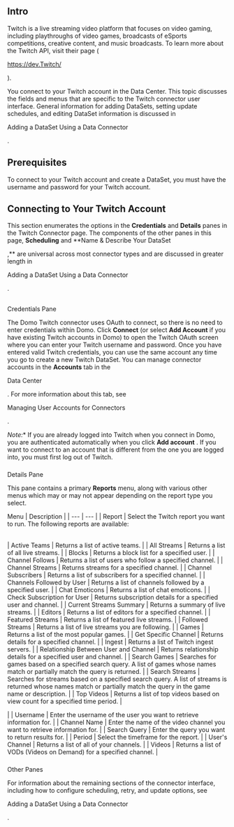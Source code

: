 

Intro
-------

Twitch is a live streaming video platform that focuses on video gaming, including playthroughs of video games, broadcasts of eSports competitions, creative content, and music broadcasts. To learn more about the Twitch API, visit their page (

https://dev.Twitch/

).


 You connect to your Twitch account in the Data Center. This topic discusses the fields and menus that are specific to the Twitch connector user interface. General information for adding DataSets, setting update schedules, and editing DataSet information is discussed in

Adding a DataSet Using a Data Connector

.


 Prerequisites
---------------

To connect to your Twitch account and create a DataSet, you must have the username and password for your Twitch account.


 Connecting to Your Twitch Account
-----------------------------------

This section enumerates the options in the
 **Credentials**
 and
 **Details**
 panes in the Twitch Connector page. The components of the other panes in this page,
 **Scheduling**
 and
 **Name & Describe Your DataSet

,**
 are universal across most connector types and are discussed in greater length in

Adding a DataSet Using a Data Connector

.

##
 Credentials Pane

The Domo Twitch connector uses OAuth to connect, so there is no need to enter credentials within Domo. Click
 **Connect**
 (or select
 **Add Account**
 if you have existing Twitch accounts in Domo) to open the Twitch OAuth screen where you can enter your Twitch username and password. Once you have entered valid Twitch credentials, you can use the same account any time you go to create a new Twitch DataSet. You can manage connector accounts in the
 **Accounts**
 tab in the

Data Center

. For more information about this tab, see

Managing User Accounts for Connectors

.

*Note:**
 If you are already logged into Twitch when you connect in Domo, you are authenticated automatically when you click
 **Add account**
 . If you want to connect to an account that is different from the one you are logged into, you must first log out of Twitch.


###
 Details Pane

This pane contains a primary
 **Reports**
 menu, along with various other menus which may or may not appear depending on the report type you select.


 Menu
  |
 Description
  |
| --- | --- |
|
 Report
  |
 Select the Twitch report you want to run. The following reports are available:


|  |  |
| --- | --- |
|
 Active Teams
  |
 Returns a list of active teams.
  |
|
 All Streams
  |
 Returns a list of all live streams.
  |
|
 Blocks
  |
 Returns a block list for a specified user.
  |
|
 Channel Follows
  |
 Returns a list of users who follow a specified channel.
  |
|
 Channel Streams
  |
 Returns streams for a specified channel.
  |
|
 Channel Subscribers
  |
 Returns a list of subscribers for a specified channel.
  |
|
 Channels Followed by User
  |
 Returns a list of channels followed by a specified user.
  |
|
 Chat Emoticons
  |
 Returns a list of chat emoticons.
  |
|
 Check Subscription for User
  |
 Returns subscription details for a specified user and channel.
  |
|
 Current Streams Summary
  |
 Returns a summary of live streams.
  |
|
 Editors
  |
 Returns a list of editors for a specified channel.
  |
|
 Featured Streams
  |
 Returns a list of featured live streams.
  |
|
 Followed Streams
  |
 Returns a list of live streams you are following.
  |
|
 Games
  |
 Returns a list of the most popular games.
  |
|
 Get Specific Channel
  |
 Returns details for a specified channel.
  |
|
 Ingest
  |
 Returns a list of Twitch ingest servers.
  |
|
 Relationship Between User and Channel
  |
 Returns relationship details for a specified user and channel.
  |
|
 Search Games
  |
 Searches for games based on a specified search query. A list of games whose names match or partially match the query is returned.
  |
|
 Search Streams
  |
 Searches for streams based on a specified search query. A list of streams is returned whose names match or partially match the query in the game name or description.
  |
|
 Top Videos
  |
 Returns a list of top videos based on view count for a specified time period.
  |

|
|
 Username
  |
 Enter the username of the user you want to retrieve information for.
  |
|
 Channel Name
  |
 Enter the name of the video channel you want to retrieve information for.
  |
|
 Search Query
  |
 Enter the query you want to return results for.
  |
|
 Period
  |
 Select the timeframe for the report.
  |
|
 User's Channel
  |
 Returns a list of all of your channels.
  |
|
 Videos
  |
 Returns a list of VODs (Videos on Demand) for a specified channel.
  |


###
 Other Panes

For information about the remaining sections of the connector interface, including how to configure scheduling, retry, and update options, see

Adding a DataSet Using a Data Connector

.

